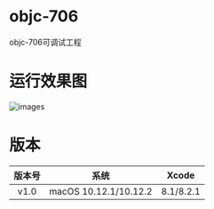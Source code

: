 # objc-706
objc-706可调试工程

# 运行效果图

![images](https://github.com/ishepherdMiner/objc-706/blob/master/images/run.png)



# 版本

 
|版本号|系统|Xcode| 
|:-:|:-:|:-:|
|v1.0|macOS 10.12.1/10.12.2|8.1/8.2.1|



